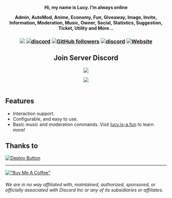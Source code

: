 <div align="center">
  <strong>
      <p>Hi, my name is Lucy. I’m always online</p>
    <p>Admin, AutoMod, Anime, Economy, Fun, Giveaway, Image, Invite, Information, Moderation, Music, Owner, Social, Statistics, Suggestion, Ticket, Utility and More...</p>
  </strong>
<h3 align="center">

![](https://visitor-badge.laobi.icu/badge?page_id=lrmn7.lrmn7&)
[![discord](https://img.shields.io/badge/Invite_Bot-5865F2.svg?&style=flat-square&logo=discord&logoColor=white&link=https://discord.com/api/oauth2/authorize?client_id=928966154817523723&permissions=552439376950&redirect_uri=https%3A%2F%2Flucy.hop.sh%2Fapi%2Fcallback&response_type=code&scope=bot%20applications.commands%20guilds.join)](https://discord.com/api/oauth2/authorize?client_id=928966154817523723&permissions=552439376950&redirect_uri=https%3A%2F%2Flucy.hop.sh%2Fapi%2Fcallback&response_type=code&scope=bot%20applications.commands%20guilds.join)
[![GitHub followers](https://img.shields.io/github/followers/miu-discord?label=Follow&style=social)](https://github.com/miu-discord)
[![discord](https://img.shields.io/badge/Join_Discord-5865F2.svg?&style=flat-square&logo=discord&logoColor=white&link=https://discord.gg/WFfjrQxnfH)](https://discord.gg/WFfjrQxnfH)
[![Website](https://img.shields.io/badge/Website-Visit%20Now-blue?style=flat&logo=About.me&logoColor=white)](https://lucy.is-a.fun)

## Join Server Discord
<p align="center"> 
  <a href="https://discord.gg/WFfjrQxnfH" target="_blank"> <img src="https://discordapp.com/api/guilds/1088032923443277824/widget.png?style=banner2"/> </a> 
</p>

</h3>
</div>

<div align="center">
  <img src="https://cdn.discordapp.com/attachments/1098969636306960465/1149868737831383100/lucybott.png"/>
</div>

<br>


## Features
- Interaction support.
- Configurable, and easy to use.
- Basic music and moderation commands.
Visit [lucy.is-a.fun](https://lucy.is-a.fun/) to learn more!

## Thanks to 
[![Deploy Button](https://cdn.hop.io/assets/deploy-button/button.svg)](https://hop.io/r/lrmn/)

----

[!["Buy Me A Coffee"](https://www.buymeacoffee.com/assets/img/custom_images/orange_img.png)](https://www.buymeacoffee.com/LRMN)

###### We are in no way affiliated with, maintained, authorized, sponsored, or officially associated with Discord Inc or any of its subsidiaries or affiliates.
<!-- Heavily inspired by https://github.com/crunchy-lab !-->
